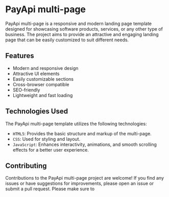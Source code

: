 # PayApi multi-page

PayApi multi-page is a responsive and modern landing page template designed for showcasing software products, services, or any other type of business. The project aims to provide an attractive and engaging landing page that can be easily customized to suit different needs.

## Features

- Modern and responsive design
- Attractive UI elements
- Easily customizable sections
- Cross-browser compatible
- SEO-friendly
- Lightweight and fast loading

## Technologies Used

The PayApi multi-page template utilizes the following technologies:

- `HTML5`: Provides the basic structure and markup of the multi-page.
- `CSS`: Used for styling and layout.
- `JavaScript`: Enhances interactivity, animations, and smooth scrolling effects for a better user experience.

## Contributing

Contributions to the PayApi multi-page project are welcome! If you find any issues or have suggestions for improvements, please open an issue or submit a pull request. Please make sure to 
